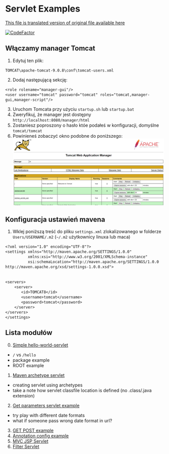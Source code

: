 # Servlet Examples

[This file is translated version of original file available here](README.md)

[![CodeFactor](https://www.codefactor.io/repository/github/towczare/servlet-sda/badge)](https://www.codefactor.io/repository/github/towczare/servlet-sda)

## Włączamy manager Tomcat

1. Edytuj ten plik:
```
TOMCAT\apache-tomcat-9.0.8\conf\tomcat-users.xml
```
2. Dodaj następującą sekcję:
```
<role rolename="manager-gui"/>
<user username="tomcat" password="tomcat" roles="tomcat,manager-gui,manager-script"/>
```
3. Uruchom Tomcata przy użyciu `startup.sh` lub `startup.bat`
4. Zweryfikuj, że manager jest dostępny `http://localhost:8080/manager/html`
5. Zostaniesz poproszony o hasło któe podałeś w konfiguracji, domyślne `tomcat/tomcat`
6. Powinieneś zobaczyć okno podobne do poniższego:
![.images//tomcat_manager.png](.images/tomcat_manager.png)

## Konfiguracja ustawień mavena
1. Wklej poniższą treść do pliku `settings.xml` zlokalizowanego w folderze `Users/USERNAME/.m2` (`~/.m2` użytkownicy linuxa lub maca)
```
<?xml version="1.0" encoding="UTF-8"?>
<settings xmlns="http://maven.apache.org/SETTINGS/1.0.0"
          xmlns:xsi="http://www.w3.org/2001/XMLSchema-instance"
          xsi:schemaLocation="http://maven.apache.org/SETTINGS/1.0.0 http://maven.apache.org/xsd/settings-1.0.0.xsd">


<servers>
    <server>
       <id>TOMCAT8</id>
       <username>tomcat</username>
       <password>tomcat</password>
    </server>
</servers>
</settings>
```

## Lista modułów

0. [Simple hello-world-servlet](00_hello-world-servlet/README.md)
- `/` vs `/hello`
- package example
- ROOT example

1. [Maven archetype servlet](01_maven-current-date-servlet/README.md)
- creating servlet using archetypes
- take a note how servlet classfile location is defined (no .class/.java extension)

2. [Get parameters servlet example](02_maven-current-date-format-servlet/README.md)
- try play with different date formats
- what if someone pass wrong date format in url?

3. [GET POST example](03_get-post-servlet/README.md)
4. [Annotation config example](04_annotation-config-servlet/README.md)
5. [MVC JSP Servlet](05_mvc-jsp-servlet/README.md)
6. [Filter Servlet](06_filter-servlet/README.md)